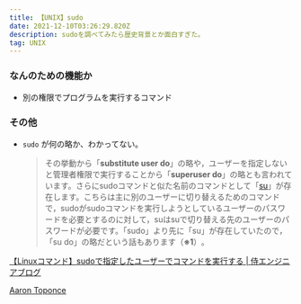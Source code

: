 ```yaml
---
title: 【UNIX】sudo
date: 2021-12-10T03:26:29.820Z
description: sudoを調べてみたら歴史背景とか面白すぎた。
tag: UNIX
---
```

### なんのための機能か

- 別の権限でプログラムを実行するコマンド

### その他

- `sudo` が何の略か、わかってない。
    
    > その挙動から「**substitute user do**」の略や，ユーザーを指定しないと管理者権限で実行することから「**superuser do**」の略とも言われています。さらにsudoコマンドと似た名前のコマンドとして「[su](http://manpages.ubuntu.com/manpages/trusty/en/man1/su.1.html)」が存在します。こちらは主に別のユーザーに切り替えるためのコマンドで，sudoがsudoコマンドを実行しようとしているユーザーのパスワードを必要とするのに対して，suはsuで切り替える先のユーザーのパスワードが必要です。「⁠sudo」より先に「su」が存在していたので，「⁠su do」の略だという話もあります（**※1**⁠）⁠。
    > 

[【Linuxコマンド】sudoで指定したユーザーでコマンドを実行する | 侍エンジニアブログ](https://www.sejuku.net/blog/54857)

[Aaron Toponce](https://pthree.org/2009/12/31/the-meaning-of-su/)